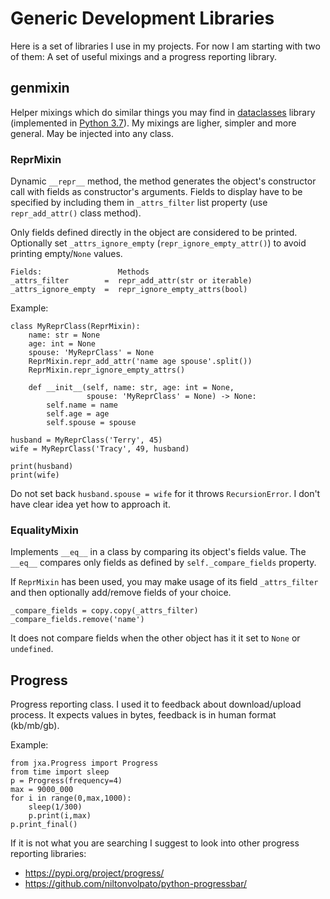 # Generic Development Libraries

Here is a set of libraries I use in my projects.
For now I am starting with two of them: A set of useful mixings
and a progress reporting library.


## genmixin

Helper mixings which do similar things you may find in [dataclasses]
library (implemented in [Python 3.7][dataclass]).
My mixings are ligher, simpler and more general.
May be injected into any class. 

### ReprMixin

Dynamic `__repr__` method, the method generates the object's
constructor call with fields as constructor's arguments.
Fields to display have to be specified by including them in
`_attrs_filter` list property (use `repr_add_attr()` class method).

Only fields defined directly in the object are considered to be printed.
Optionally set `_attrs_ignore_empty` (`repr_ignore_empty_attr()`)
to avoid printing empty/`None` values.

    Fields:                 Methods
    _attrs_filter        =  repr_add_attr(str or iterable)
    _attrs_ignore_empty  =  repr_ignore_empty_attrs(bool)

Example:

    class MyReprClass(ReprMixin):
        name: str = None
        age: int = None
        spouse: 'MyReprClass' = None
        ReprMixin.repr_add_attr('name age spouse'.split())
        ReprMixin.repr_ignore_empty_attrs()
    
        def __init__(self, name: str, age: int = None,
                     spouse: 'MyReprClass' = None) -> None:
            self.name = name
            self.age = age
            self.spouse = spouse
        
    husband = MyReprClass('Terry', 45)
    wife = MyReprClass('Tracy', 49, husband)
    
    print(husband)
    print(wife)
    
Do not set back `husband.spouse = wife` for it throws
`RecursionError`. I don't have clear idea yet how to approach it.
    
### EqualityMixin

Implements `__eq__` in a class by comparing its object's fields value.
The `__eq__` compares only fields as defined by `self._compare_fields`
property.

If `ReprMixin` has been used, you may make usage of its field
`_attrs_filter` and then optionally add/remove fields of your choice.

    _compare_fields = copy.copy(_attrs_filter)
    _compare_fields.remove('name')

It does not compare fields when the other object has it it set to
`None` or `undefined`.
    
## Progress

Progress reporting class. I used it to feedback about download/upload
process. It expects values in bytes, feedback is in human format
(kb/mb/gb). 

Example:

    from jxa.Progress import Progress
    from time import sleep
    p = Progress(frequency=4)
    max = 9000_000
    for i in range(0,max,1000):
        sleep(1/300)
        p.print(i,max)
    p.print_final()

If it is not what you are searching I suggest to look into other
progress reporting libraries:
* https://pypi.org/project/progress/
* https://github.com/niltonvolpato/python-progressbar/
    
    
[dataclasses]: https://pypi.org/project/dataclasses/
[dataclass]: https://docs.python.org/3/library/dataclasses.html




